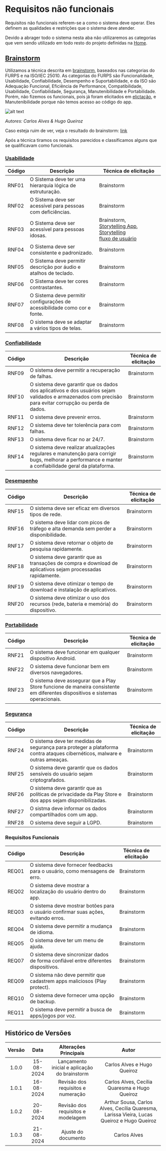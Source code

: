# Requisitos não funcionais

Requisitos não funcionais referem-se a como o sistema deve operar. Eles definem as qualidades e restrições que o sistema deve atender.

Devido a abrager todo o sistema nesta aba não utilizaremos as categorias que vem sendo utilizado em todo resto do projeto definidas na [Home](../home/home.md).

## [Brainstorm](tecnicas.md#brainstorming)

Utilizamos a técnica descrita em [brainstorm](tecnicas.md#brainstorming), baseados nas categorias do FURPS e na ISO/IEC 25010. As categorias do FURPS são Funcionalidade, Usabilidade, Confiabilidade, Desempenho e Suportabilidade, e da ISO são Adequação Funcional, Eficiência de Performance, Compatibilidade, Usabilidade, Confiabilidade, Segurança, Manutenibilidade e Portabilidade. Porém, não fizemos os funcionais, pois já foram elicitados em [elictação](../elicitacao/elicitacao.md), e Manutenibilidade porque não temos acesso ao código do app.

![alt text](../assets/imagens/brainstormRNF.jpg)

*Autores: Carlos Alves & Hugo Queiroz*

Caso esteja ruim de ver, veja o resultado do brainstorm: [link](../assets/imagens/brainstorm_nao_func.pdf)

Após a técnica tiramos os requisitos parecidos e classificamos alguns que se qualificavam como funcionais.


### [Usabilidade](../modelagem/nfrFramework.md#Usabilidade)

| Código | Descrição | Técnica de elicitação |
| ------ | --------- | --------------------- |
| <a name="RNF01"></a> RNF01  | O Sistema deve ter uma hierarquia lógica de estruturação. | Brainstorm |
| <a name="RNF02"></a> RNF02  | O Sistema deve ser acessível para pessoas com deficiências. | Brainstorm |
| <a name="RNF03"></a> RNF03  | O Sistema deve ser acessível para pessoas idosas. | Brainstorm, [Storytelling App](apps.md#storytelling), [Storytelling fluxo de usuário](fluxo_usuario.md#storytelling) |
| <a name="RNF04"></a> RNF04  | O Sistema deve ser consistente e padronizado. | Brainstorm |
| <a name="RNF05"></a> RNF05  | O Sistema deve permitir descrição por áudio e atalhos de teclado. | Brainstorm |
| <a name="RNF06"></a> RNF06  | O Sistema deve ter cores contrastantes. | Brainstorm |
| <a name="RNF07"></a> RNF07  | O Sistema deve permitir configurações de acessibilidade como cor e fonte. | Brainstorm |
| <a name="RNF08"></a> RNF08  | O sistema deve se adaptar a vários tipos de telas. | Brainstorm |


### [Confiabilidade](../modelagem/nfrFramework.md#Confiabilidade)

| Código | Descrição | Técnica de elicitação |
| ------ | --------- | --------------------- |
| <a name="RNF09"></a> RNF09  | O sistema deve permitir a recuperação de falhas. | Brainstorm |
| <a name="RNF10"></a> RNF10  | O sistema deve garantir que os dados dos aplicativos e dos usuários sejam validados e armazenados com precisão para evitar corrupção ou perda de dados. | Brainstorm |
| <a name="RNF11"></a> RNF11  | O sistema deve prevenir erros. | Brainstorm |
| <a name="RNF12"></a> RNF12  | O sistema deve ter tolerência para com falhas. | Brainstorm |
| <a name="RNF13"></a> RNF13  | O sistema deve ficar no ar 24/7. | Brainstorm |
| <a name="RNF14"></a> RNF14  | O sistema deve realizar atualizações regulares e manutenção para corrigir bugs, melhorar a performance e manter a confiabilidade geral da plataforma. | Brainstorm |

### [Desempenho](../modelagem/nfrFramework.md#Desempenho)

| Código | Descrição | Técnica de elicitação |
| ------ | --------- | --------------------- |
| <a name="RNF15"></a> RNF15  | O sistema deve ser eficaz em diversos tipos de rede. | Brainstorm |
| <a name="RNF16"></a> RNF16  | O sistema deve lidar com picos de tráfego e alta demanda sem perder a disponibilidade. | Brainstorm |
| <a name="RNF17"></a> RNF17  | O sistema deve retornar o objeto de pesquisa rapidamente. | Brainstorm |
| <a name="RNF18"></a> RNF18  | O sistema deve garantir que as transações de compra e download de aplicativos sejam processadas rapidamente. | Brainstorm |
| <a name="RNF19"></a> RNF19  | O sistema deve otimizar o tempo de download e instalação de aplicativos. | Brainstorm |
| <a name="RNF20"></a> RNF20  | O sistema deve otimizar o uso dos recursos (rede, bateria e memória) do dispositivo. | Brainstorm |

### [Portabilidade](../modelagem/nfrFramework.md#Portabilidade)

| Código | Descrição | Técnica de elicitação |
| ------ | --------- | --------------------- |
| <a name="RNF21"></a> RNF21  | O sistema deve funcionar em qualquer dispositivo Android. | Brainstorm |
| <a name="RNF22"></a> RNF22  | O sistema deve funcionar bem em diversos navegadores. | Brainstorm |
| <a name="RNF23"></a> RNF23  | O sistema deve  assegurar que a Play Store funcione de maneira consistente em diferentes dispositivos e sistemas operacionais. | Brainstorm |

### [Segurança](../modelagem/nfrFramework.md#Segurança)

| Código | Descrição | Técnica de elicitação |
| ------ | --------- | --------------------- |
| <a name="RNF24"></a> RNF24  | O sistema deve ter medidas de segurança para proteger a plataforma contra ataques cibernéticos, malware e outras ameaças. | Brainstorm |
| <a name="RNF25"></a> RNF25  | O sistema deve garantir que os dados sensíveis do usuário sejam criptografados. | Brainstorm |
| <a name="RNF26"></a> RNF26  | O sistema deve garantir que as políticas de privacidade da Play Store e dos apps sejam disponibilizadas. | Brainstorm |
| <a name="RNF27"></a> RNF27  | O sistma deve informar os dados compartilhados com um app. | Brainstorm |
| <a name="RNF28"></a> RNF28  | O sistema deve seguir a LGPD. | Brainstorm |

### Requisitos Funcionais

| Código | Descrição | Técnica de elicitação | |
| ------ | --------- | --------------------- | - | 
| REQ01  | O sistema deve fornecer feedbacks para o usuário, como mensagens de erro. | Brainstorm |
| REQ02  | O sistema deve mostrar a localização do usuário dentro do app. | Brainstorm |
| REQ03  | O sistema deve mostrar botões para o usuário confirmar suas ações, evitando erros. | Brainstorm |
| REQ04  | O sistema deve permitir a mudança de idioma. | Brainstorm |
| REQ05  | O sistema deve ter um menu de ajuda. | Brainstorm |
| REQ07  | O sistema deve sincronizar dados de forma confiável entre diferentes dispositivos. | Brainstorm |
| REQ09  | O sistema não deve permitir que cadastrem apps maliciosos (Play protect). | Brainstorm |
| REQ10  | O sistema deve fornecer uma opção de backup. | Brainstorm |
| REQ11  | O sistema deve permitir a busca de apps/jogos por voz. | Brainstorm |


## Histórico de Versões

| **Versão** | **Data** | **Alterações Principais** | **Autor** |
| :--: | :--: | :--: | :--: | 
| 1.0.0 | 15-08-2024 | Lançamento inicial e aplicação do brainstorm | Carlos Alves e Hugo Queiroz |
| 1.0.1 | 16-08-2024 | Revisão dos requisitos e numeração | Carlos Alves, Cecília Quaresma e Hugo Queiroz |
| 1.0.2 | 20-08-2024 | Revisão dos requisitos e modelagem | Arthur Sousa, Carlos Alves, Cecília Quaresma, Larissa Vieira, Lucas Queiroz e Hugo Queiroz |
| 1.0.3 | 21-08-2024 | Ajuste do documento | Carlos Alves |